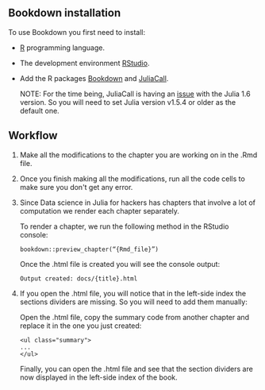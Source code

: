 ## Bookdown installation 

To use Bookdown you first need to install:
* [R](https://www.r-project.org/) programming language. 
* The development environment [RStudio](https://www.rstudio.com/).
* Add the R packages [Bookdown](https://github.com/rstudio/bookdown) and [JuliaCall]( https://github.com/Non-Contradiction/JuliaCall).
    
    NOTE: For the time being, JuliaCall is having an [issue](https://github.com/Non-Contradiction/JuliaCall/issues/164) with the Julia 1.6 version. So you will need to set Julia version v1.5.4 or older as the default one.

## Workflow

1. Make all the modifications to the chapter you are working on in the .Rmd file.

2. Once you finish making all the modifications, run all the code cells to make sure you don't get any error.

3. Since Data science in Julia for hackers has chapters that involve a lot of computation we render each chapter separately.

    To render a chapter, we run the following method in the RStudio console:

    `bookdown::preview_chapter(“{Rmd_file}”)`
    
    Once the .html file is created you will see the console output:

    `Output created: docs/{title}.html`

4. If you open the .html file, you will notice that in the left-side index the sections dividers are missing. So you will need to add them manually: 

    Open the .html file, copy the summary code from another chapter and replace it in the one you just created: 

    ```
    <ul class="summary">
    ...
    </ul>
    ```

    Finally, you can open the .html file and see that the section dividers are now displayed in the left-side index of the book.



